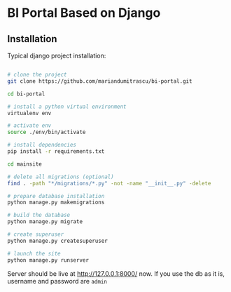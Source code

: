 
# BI Portal Based on Django


## Installation

Typical django project installation:

```bash

# clone the project
git clone https://github.com/mariandumitrascu/bi-portal.git

cd bi-portal

# install a python virtual environment
virtualenv env

# activate env
source ./env/bin/activate

# install dependencies
pip install -r requirements.txt

cd mainsite

# delete all migrations (optional)
find . -path "*/migrations/*.py" -not -name "__init__.py" -delete

# prepare database installation
python manage.py makemigrations

# build the database
python manage.py migrate

# create superuser
python manage.py createsuperuser

# launch the site
python manage.py runserver
```

Server should be live at http://127.0.0.1:8000/ now.
If you use the db as it is, username and password are `admin`



